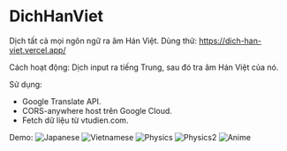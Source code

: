 # DichHanViet
Dịch tất cả mọi ngôn ngữ ra âm Hán Việt.
Dùng thử: https://dich-han-viet.vercel.app/

Cách hoạt động: Dịch input ra tiếng Trung, sau đó tra âm Hán Việt của nó.

Sử dụng:
- Google Translate API.
- CORS-anywhere host trên Google Cloud.
- Fetch dữ liệu từ vtudien.com.

Demo:
![Japanese](https://github.com/khoatran107/DichHanViet/assets/36724510/d5a67de1-a632-4c5c-b144-85edc298e2d1)
![Vietnamese](https://github.com/khoatran107/DichHanViet/assets/36724510/54db8514-c6ae-42a5-98b2-d433c84b0c3f)
![Physics](https://github.com/khoatran107/DichHanViet/assets/36724510/68869dad-b52e-46ad-9432-57cb0f8eb7bc)
![Physics2](https://github.com/khoatran107/DichHanViet/assets/36724510/bdad7fb1-a6a5-4bd8-a00d-24dcc32cefe4)
![Anime](https://github.com/khoatran107/DichHanViet/assets/36724510/d0ac539c-70e3-4244-ab76-f6ebd3689943)
